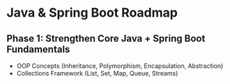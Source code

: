 # Java & Spring Boot Roadmap

## Phase 1: Strengthen Core Java + Spring Boot Fundamentals

- OOP Concepts (Inheritance, Polymorphism, Encapsulation, Abstraction)
- Collections Framework (List, Set, Map, Queue, Streams)